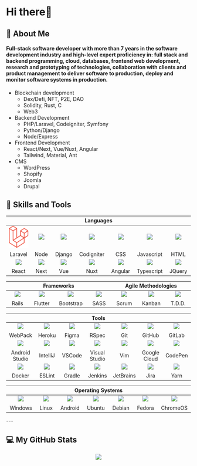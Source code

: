 # **Hi there👋**
  
## :information_desk_person:  About Me
#### Full-stack software developer with more than 7 years in the software development industry and high-level expert proficiency in: full stack and backend programming, cloud, databases, frontend web development, research and prototyping of technologies, collaboration with clients and product management to deliver software to production, deploy and monitor software systems in production.

- Blockchain development
  - Dex/Defi, NFT, P2E, DAO
  - Solidity, Rust, C
  - Web3
- Backend Development
  - PHP/Laravel, Codeigniter, Symfony
  - Python/Django
  - Node/Express
- Frontend Development
  - React/Next, Vue/Nuxt, Angular
  - Tailwind, Material, Ant
- CMS
  - WordPress
  - Shopify
  - Joomla
  - Drupal

## :wrench:  Skills and Tools
<div align="center">
   <table>
      <thead>
         <tr>
            <th colspan="7">Languages</th>
         </tr>
      </thead>
      <tr>
         <td align="center" width=110> 
            <img height=60 src="https://github.com/devicons/devicon/blob/v2.16.0/icons/laravel/laravel-original.svg"/> 
         </td>
         <td align="center" width=110>             
            <img src="https://cdn.jsdelivr.net/gh/devicons/devicon/icons/nodejs/nodejs-original-wordmark.svg" />          
         </td>
         <td align="center" width=110>
            <img src="https://cdn.jsdelivr.net/gh/devicons/devicon/icons/django/django-plain.svg" />
         </td>
         <td align="center" width=110>
            <img src="https://cdn.jsdelivr.net/gh/devicons/devicon/icons/codeigniter/codeigniter-plain.svg" />
         </td>
         <td align="center" width=110>
            <img src="https://cdn.jsdelivr.net/gh/devicons/devicon/icons/css3/css3-original.svg" />
         </td>
         <td align="center" width=110>
            <img src="https://cdn.jsdelivr.net/gh/devicons/devicon/icons/javascript/javascript-plain.svg" />
         </td>
         <td align="center" width=110>            
            <img src="https://cdn.jsdelivr.net/gh/devicons/devicon/icons/html5/html5-original.svg" />          
         </td>          
      </tr>
      <tr>
         <td align="center" width=110>Laravel</td>
         <td align="center" width=110>Node</td>
         <td align="center" width=110>Django</td>
         <td align="center" width=110>Codigniter</td>
         <td align="center" width=110>CSS</td>
         <td align="center" width=110>Javascript</td>
         <td align="center" width=110>HTML</td>
      </tr>
      <tr>
         <td align="center" width=110>             
            <img src="https://cdn.jsdelivr.net/gh/devicons/devicon/icons/react/react-original.svg" />          
         </td>
         <td align="center" width=110>             
            <img src="https://cdn.jsdelivr.net/gh/devicons/devicon/icons/nextjs/nextjs-original-wordmark.svg" />          
         </td>
         <td align="center" width=110>            
            <img src="https://cdn.jsdelivr.net/gh/devicons/devicon/icons/vuejs/vuejs-original.svg" />          
         </td>
         <td align="center" width=110>            
            <img src="https://cdn.jsdelivr.net/gh/devicons/devicon/icons/nuxtjs/nuxtjs-original.svg" />          
         </td>
         <td align="center" width=110>            
            <img src="https://cdn.jsdelivr.net/gh/devicons/devicon/icons/angularjs/angularjs-original.svg" />          
         </td>
         <td align="center" width=110>            
            <img src="https://cdn.jsdelivr.net/gh/devicons/devicon/icons/typescript/typescript-original.svg" />          
         </td>
         <td align="center" width=110>                        
            <img src="https://cdn.jsdelivr.net/gh/devicons/devicon/icons/jquery/jquery-plain-wordmark.svg" />                 
         </td>          
      </tr>
      <tr>
         <td align="center" width=110>React</td>
         <td align="center" width=110>Next</td>
         <td align="center" width=110>Vue</td>
         <td align="center" width=110>Nuxt</td>
         <td align="center" width=110>Angular</td>
         <td align="center" width=110>Typescript</td>
         <td align="center" width=110>JQuery</td>
      </tr>
   </table>
   <table>
      <thead>
         <tr>
            <th colspan="4">Frameworks</th>
            <th colspan="3">Agile Methodologies</th>
         </tr>
      </thead>
      <tr>
         <td align="center" width=110><img height=60 src="https://cdn.jsdelivr.net/gh/devicons/devicon/icons/rails/rails-original-wordmark.svg"/> </td>
         <td align="center" width=110> <img height=60 src="https://cdn.jsdelivr.net/gh/devicons/devicon/icons/flutter/flutter-original.svg"/> </td>
         <td align="center" width=110> <img height=60 src="https://cdn.jsdelivr.net/gh/devicons/devicon/icons/bootstrap/bootstrap-original.svg"/> </td>
         <td align="center" width=110> <img height=60 src="https://cdn.jsdelivr.net/gh/devicons/devicon/icons/sass/sass-original.svg"/> </td>
         <td align="center" width=110><img width=60 src="https://user-images.githubusercontent.com/27622683/192119071-da8aff75-02b1-4c6d-8232-507b9454cd49.png"/></td>
         <td align="center" width=110><img width=60 src="https://user-images.githubusercontent.com/27622683/192119213-9a958b20-d3ba-460e-935f-dccb6a3de7e6.png"/></td>
         <td align="center" width=110><img width=60 src="https://user-images.githubusercontent.com/27622683/192119394-0284fdfc-3ad2-460c-8b57-5ed13a2cbfc0.png"/></td>
      <tr align="center">
         <td align="center" width=110>Rails</td>
         <td align="center" width=110>Flutter</td>
         <td align="center" width=110>Bootstrap</td>
         <td align="center" width=110>SASS</td>
         <td align="center" width=110>Scrum</td>
         <td align="center" width=110>Kanban</td>
         <td align="center" width=110>T.D.D.</td>
      </tr>
      </tr>
   </table>
   <table>
      <thead>
         <tr>
            <th colspan="7">Tools</th>
         </tr>
      </thead>
      <tr>
         <td align="center" width=110><img height=60 src="https://cdn.jsdelivr.net/gh/devicons/devicon/icons/webpack/webpack-original.svg"/> </td>
         <td align="center" width=110> <img height=60 src="https://cdn.jsdelivr.net/gh/devicons/devicon/icons/heroku/heroku-original.svg"/> </td>
         <td align="center" width=110> <img height=60 src="https://cdn.jsdelivr.net/gh/devicons/devicon/icons/figma/figma-original.svg"/> </td>
         <td align="center" width=110> <img height=60 src="https://cdn.jsdelivr.net/gh/devicons/devicon/icons/rspec/rspec-original.svg"/> </td>
         <td align="center" width=110> <img height=60 src="https://cdn.jsdelivr.net/gh/devicons/devicon/icons/git/git-original.svg"/> </td>
         <td align="center" width=110> <img height=60 src="https://cdn.jsdelivr.net/gh/devicons/devicon/icons/github/github-original.svg"/> </td>
         <td align="center" width=110> <img height=60 src="https://cdn.jsdelivr.net/gh/devicons/devicon/icons/gitlab/gitlab-original.svg"/> </td>
      </tr>
      <tr>
         <td align="center" width=110>WebPack</td>
         <td align="center" width=110>Heroku</td>
         <td align="center" width=110>Figma</td>
         <td align="center" width=110>RSpec</td>
         <td align="center" width=110>Git</td>
         <td align="center" width=110>GitHub</td>
         <td align="center" width=110>GitLab</td>
      </tr>
      <tr>
         <td align="center" width=110> <img height=60 src="https://cdn.jsdelivr.net/gh/devicons/devicon/icons/androidstudio/androidstudio-original.svg"/> </td>
         <td align="center" width=110> <img height=60 src="https://cdn.jsdelivr.net/gh/devicons/devicon/icons/intellij/intellij-original.svg"/> </td>
         <td align="center" width=110> <img height=60 src="https://cdn.jsdelivr.net/gh/devicons/devicon/icons/vscode/vscode-original.svg"/> </td>
         <td align="center" width=110> <img height=60 src="https://cdn.jsdelivr.net/gh/devicons/devicon/icons/visualstudio/visualstudio-plain.svg"/> </td>
         <td align="center" width=110> <img height=60 src="https://cdn.jsdelivr.net/gh/devicons/devicon/icons/vim/vim-original.svg"/> </td>
         <td align="center" width=110> <img height=60 src="https://cdn.jsdelivr.net/gh/devicons/devicon/icons/googlecloud/googlecloud-original.svg"/> </td>
         <td align="center" width=110> <img height=60 src="https://cdn.jsdelivr.net/gh/devicons/devicon/icons/codepen/codepen-plain.svg"/> </td>
      </tr>
      <tr>
         <td align="center" width=110>Android Studio</td>
         <td align="center" width=110>IntelliJ</td>
         <td align="center" width=110>VSCode</td>
         <td align="center" width=110>Visual Studio</td>
         <td align="center" width=110>Vim</td>
         <td align="center" width=110>Google Cloud</td>
         <td align="center" width=110>CodePen</td>
      </tr>
      <tr>
         <td align="center" width=110> <img height=60 src="https://cdn.jsdelivr.net/gh/devicons/devicon/icons/docker/docker-original.svg"/> </td>
         <td align="center" width=110> <img height=60 src="https://cdn.jsdelivr.net/gh/devicons/devicon/icons/eslint/eslint-original.svg"/> </td>
         <td align="center" width=110> <img height=60 src="https://cdn.jsdelivr.net/gh/devicons/devicon/icons/gradle/gradle-plain.svg"/> </td>
         <td align="center" width=110> <img height=60 src="https://cdn.jsdelivr.net/gh/devicons/devicon/icons/jenkins/jenkins-line.svg"/> </td>
         <td align="center" width=110> <img height=60 src="https://cdn.jsdelivr.net/gh/devicons/devicon/icons/jetbrains/jetbrains-original.svg"/> </td>
         <td align="center" width=110> <img height=60 src="https://cdn.jsdelivr.net/gh/devicons/devicon/icons/jira/jira-original.svg"/> </td>
         <td align="center" width=110> <img height=60 src="https://cdn.jsdelivr.net/gh/devicons/devicon/icons/yarn/yarn-original.svg"/></td>
      </tr>
      <tr>
         <td align="center" width=110>Docker</td>
         <td align="center" width=110>ESLint</td>
         <td align="center" width=110>Gradle</td>
         <td align="center" width=110>Jenkins</td>
         <td align="center" width=110>JetBrains</td>
         <td align="center" width=110>Jira</td>
         <td align="center" width=110>Yarn</td>
      </tr>
   </table>
   <table>
      <thead>
         <tr>
            <th colspan="7">Operating Systems</th>
         </tr>
      </thead>
      <tr>
         <td align="center" width=110><img height=60 src="https://cdn.jsdelivr.net/gh/devicons/devicon/icons/windows8/windows8-original.svg"/> </td>
         <td align="center" width=110> <img height=60 src="https://cdn.jsdelivr.net/gh/devicons/devicon/icons/linux/linux-original.svg"/> </td>
         <td align="center" width=110> <img height=60 src="https://cdn.jsdelivr.net/gh/devicons/devicon/icons/android/android-original.svg"/> </td>
         <td align="center" width=110> <img height=60 src="https://cdn.jsdelivr.net/gh/devicons/devicon/icons/ubuntu/ubuntu-plain.svg"/> </td>
         <td align="center" width=110> <img height=60 src="https://cdn.jsdelivr.net/gh/devicons/devicon/icons/debian/debian-plain.svg"/> </td>
         <td align="center" width=110> <img height=60 src="https://cdn.jsdelivr.net/gh/devicons/devicon/icons/fedora/fedora-plain.svg"/> </td>
         <td align="center" width=110> <img height=60 src="https://cdn.jsdelivr.net/gh/devicons/devicon/icons/chrome/chrome-original.svg"/> </td>
      </tr>
      <tr>
         <td align="center" width=110>Windows</td>
         <td align="center" width=110>Linux</td>
         <td align="center" width=110>Android</td>
         <td align="center" width=110>Ubuntu</td>
         <td align="center" width=110>Debian</td>
         <td align="center" width=110>Fedora</td>
         <td align="center" width=110>ChromeOS</td>
      </tr>
   </table>
</div>
---


## :computer:  My GitHub Stats
<!-- <div align="center">
    <img height="200em" src="profile-3d-contrib/radar_contrib_only.svg">
</div> -->
<!-- <div align="center">
    <img height="200em" src="https://github-profile-summary-cards.vercel.app/api/cards/stats?username=pavlohordiienko201&theme=github"/>
    <img height="200em" src="https://github-profile-summary-cards.vercel.app/api/cards/repos-per-language?username=pavlohordiienko201"/>
</div> -->
<!-- <div align="center">
    <img height="200em" src="https://github-profile-summary-cards.vercel.app/api/cards/most-commit-language?username=pavlohordiienko201">
</div> -->
<div align="center">
    <img height="220em" src="https://github-readme-stats.vercel.app/api/top-langs/?username=pavlohordiienko201&langs_count=10&layout=compact&hide=c%2B%2B,CMake,C" />
</div>
<!-- <div align="center">
    <img width="500em" src="https://streak-stats.demolab.com/?user=pavlohordiienko201&currStreakNum=000000&fire=orange&sideLabels=000date_format=[Y.]n.j)" />
</div> -->

<!--## :abacus: Last 30 days of Contributions-->
<!-- <div align="center">
  <img width="1000em" style="margin-top: 0px" src="https://eleo-readme-activity-graph.herokuapp.com/graph?username=pavlohordiienko201&bg_color=ffffff&color=000000&line=4c9d9e&point=ff0000&area=true&hide_border=true&hide_title=true" />
</div> -->